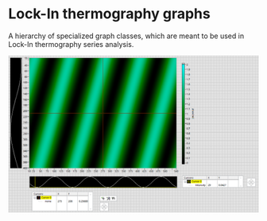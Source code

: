 # Lock-In thermography graphs

A hierarchy of specialized graph classes, which are meant to be used in Lock-In thermography series analysis.

![example graphs with section views](example.png)
